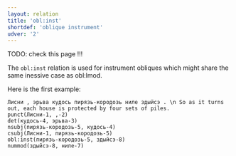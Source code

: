 ```yaml
---
layout: relation
title: 'obl:inst'
shortdef: 'oblique instrument'
udver: '2'
---
```


TODO: check this page !!!


The `obl:inst` relation is used for instrument obliques which might share the same inessive case as obl:lmod.

Here is the first example:

~~~ sdparse
Лисни , эрьва кудось пирязь-кородозь ниле здыйсэ . \n So as it turns out, each house is protected by four sets of piles.
punct(Лисни-1, ,-2)
det(кудось-4, эрьва-3)
nsubj(пирязь-кородозь-5, кудось-4)
csubj(Лисни-1, пирязь-кородозь-5)
obl:inst(пирязь-кородозь-5, здыйсэ-8)
nummod(здыйсэ-8, ниле-7)
~~~



<!-- Interlanguage links updated Po lis 14 15:35:39 CET 2022 -->
